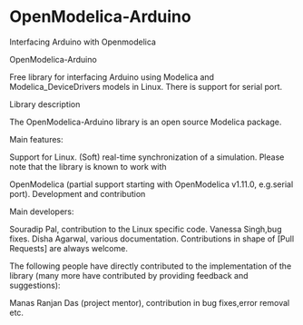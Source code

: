 # OpenModelica-Arduino
Interfacing Arduino with Openmodelica

OpenModelica-Arduino

Free library for interfacing Arduino using Modelica and Modelica_DeviceDrivers models in Linux. There is support for serial port.

Library description

The OpenModelica-Arduino library is an open source Modelica package.

Main features:

Support for Linux.
(Soft) real-time synchronization of a simulation.
Please note that the library is known to work with

OpenModelica (partial support starting with OpenModelica v1.11.0, e.g.serial port).
Development and contribution

Main developers:

Souradip Pal, contribution to the Linux specific code.
Vanessa Singh,bug fixes. 
Disha Agarwal, various documentation.
Contributions in shape of [Pull Requests] are always welcome.

The following people have directly contributed to the implementation of the library (many more have contributed by providing feedback and suggestions):

Manas Ranjan Das (project mentor), contribution in bug fixes,error removal etc.
